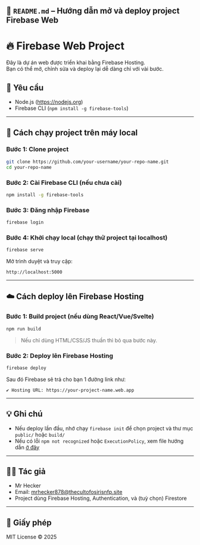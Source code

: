 ## 📄 `README.md` – Hướng dẫn mở và deploy project Firebase Web

# 🔥 Firebase Web Project

Đây là dự án web được triển khai bằng Firebase Hosting.  
Bạn có thể mở, chỉnh sửa và deploy lại dễ dàng chỉ với vài bước.

## 🧰 Yêu cầu

- Node.js (https://nodejs.org)
- Firebase CLI (`npm install -g firebase-tools`)

---

## 🚀 Cách chạy project trên máy local

### Bước 1: Clone project

```bash
git clone https://github.com/your-username/your-repo-name.git
cd your-repo-name
````

### Bước 2: Cài Firebase CLI (nếu chưa cài)

```bash
npm install -g firebase-tools
```

### Bước 3: Đăng nhập Firebase

```bash
firebase login
```

### Bước 4: Khởi chạy local (chạy thử project tại localhost)

```bash
firebase serve
```

Mở trình duyệt và truy cập:

```
http://localhost:5000
```

---

## ☁️ Cách deploy lên Firebase Hosting

### Bước 1: Build project (nếu dùng React/Vue/Svelte)

```bash
npm run build
```

> Nếu chỉ dùng HTML/CSS/JS thuần thì bỏ qua bước này.

### Bước 2: Deploy lên Firebase Hosting

```bash
firebase deploy
```

Sau đó Firebase sẽ trả cho bạn 1 đường link như:

```
✔ Hosting URL: https://your-project-name.web.app
```

---

## 💡 Ghi chú

* Nếu deploy lần đầu, nhớ chạy `firebase init` để chọn project và thư mục `public/` hoặc `build/`
* Nếu có lỗi `npm not recognized` hoặc `ExecutionPolicy`, xem file hướng dẫn [ở đây](https://go.microsoft.com/fwlink/?LinkID=135170)

---

## 👨‍💻 Tác giả

* Mr Hecker
* Email: [mrhecker878@thecultofosirisnfp.site](mailto:mrhecker878@thecultofosirisnfp.site)
* Project dùng Firebase Hosting, Authentication, và (tuỳ chọn) Firestore

---

## 📜 Giấy phép

MIT License © 2025
